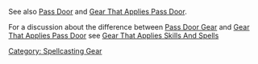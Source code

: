See also [Pass Door](Pass_Door "wikilink") and [ Gear That Applies Pass
Door](:Category:_Gear_That_Applies_Pass_Door "wikilink").

For a discussion about the difference between [Pass Door
Gear](:Category:Pass_Door_Gear "wikilink") and [Gear That Applies Pass
Door](:Category:Gear_That_Applies_Pass_Door "wikilink") see [Gear That
Applies Skills And
Spells](:Category:Gear_That_Applies_Skills_And_Spells "wikilink")

[Category: Spellcasting Gear](Category:_Spellcasting_Gear "wikilink")
